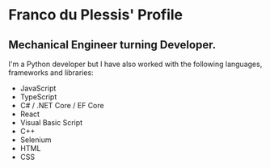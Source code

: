 # Franco du Plessis' Profile

## Mechanical Engineer turning Developer.

I'm a Python developer but I have also worked with the following languages, frameworks and libraries:
 - JavaScript
 - TypeScript
 - C# / .NET Core / EF Core
 - React
 - Visual Basic Script
 - C++
 - Selenium
 - HTML
 - CSS
